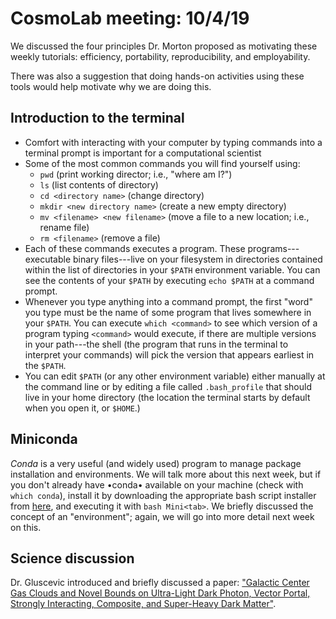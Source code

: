 # CosmoLab meeting: 10/4/19

We discussed the four principles Dr. Morton proposed as motivating these weekly tutorials: efficiency, portability,
reproducibility, and employability.

There was also a suggestion that doing hands-on activities using these tools would help motivate why we are
doing this.


## Introduction to the terminal

* Comfort with interacting with your computer by typing commands into a terminal prompt is important for a computational scientist
* Some of the most common commands you will find yourself using:
    - `pwd` (print working director; i.e., "where am I?")
    - `ls` (list contents of directory)
    - `cd <directory name>` (change directory)
    - `mkdir <new directory name>` (create a new empty directory)
    - `mv <filename> <new filename>` (move a file to a new location; i.e., rename file)
    - `rm <filename>` (remove a file)
* Each of these commands executes a program.  These programs---executable binary files---live on your filesystem
  in directories contained within the list of directories in your `$PATH` environment variable.  You can see the
  contents of your `$PATH` by executing `echo $PATH` at a command prompt.
* Whenever you type anything into a command prompt, the first "word" you type must be the name of some program
  that lives somewhere in your `$PATH`.  You can execute `which <command>` to see which version of a program
  typing `<command>` would execute, if there are multiple versions in your path---the shell (the program that
  runs in the terminal to interpret your commands) will pick the version that appears earliest in the `$PATH`.
* You can edit `$PATH` (or any other environment variable) either manually at the command line or by editing
  a file called `.bash_profile` that should live in your home directory (the location the terminal starts
  by default when you open it, or `$HOME`.)

## Miniconda

*Conda* is a very useful (and widely used) program to manage package installation and environments.  We will talk more about this
next week, but if you don't already have •conda• available on your machine (check with `which conda`), install
it by downloading the appropriate bash script installer from [here](https://docs.conda.io/en/latest/miniconda.html),
and executing it with `bash Mini<tab>`.  We briefly discussed the concept of an "environment"; again, we will
go into more detail next week on this.

## Science discussion

Dr. Gluscevic introduced and briefly discussed a paper: ["Galactic Center Gas Clouds and Novel Bounds on Ultra-Light Dark Photon, Vector Portal, Strongly Interacting, Composite, and Super-Heavy Dark Matter"](https://arxiv.org/abs/1812.10919).

